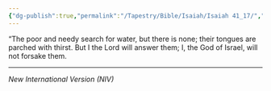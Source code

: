 ```yaml
---
{"dg-publish":true,"permalink":"/Tapestry/Bible/Isaiah/Isaiah 41_17/","title":"Isaiah 41:17","hide":true,"tags":["bible-verse","bible-verse"],"dgHomeLink":true,"dgShowLocalGraph":true,"dgEnableSearch":true}
---
```



“The poor and needy search for water, but there is none; their tongues are parched with thirst.
But I the Lord will answer them; I, the God of Israel, will not forsake them.

---
*New International Version (NIV)*